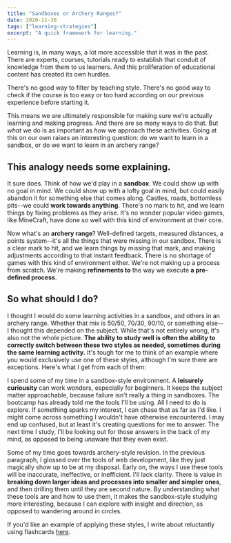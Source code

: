 ```yaml
---
title: "Sandboxes or Archery Ranges?"
date: 2020-11-30
tags: ["learning-strategies"]
excerpt: "A quick framework for learning."
---
```


Learning is, in many ways, a lot more accessible that it was in the past. There are experts, courses, tutorials ready to establish that conduit of knowledge from them to us learners. And this proliferation of educational content has created its own hurdles. 

There's no good way to filter by teaching style. There's no good way to check if the course is too easy or too hard according on our previous experience before starting it.  

This means we are ultimately responsible for making sure we're actually learning and making progress. And there are so many ways to do that. But *what* we do is as important as *how* we approach these activities. Going at this on our own raises an interesting question: do we want to learn in a sandbox, or do we want to learn in an archery range?

## This analogy needs some explaining.

It sure does. Think of how we'd play in a **sandbox**. We could show up with no goal in mind. We could show up with a lofty goal in mind, but could easily abandon it for something else that comes along. Castles, roads, bottomless pits--we could **work towards anything**. There's no mark to hit, and we learn things by fixing problems as they arise. It's no wonder popular video games, like MineCraft, have done so well with this kind of environment at their core. 

Now what's an **archery range**? Well-defined targets, measured distances, a points system--it's all the things that were missing in our sandbox. There is a clear mark to hit, and we learn things by missing that mark, and making adjustments according to that instant feedback. There is no shortage of games with this kind of environment either. We're not making up a process from scratch. We're making **refinements to** the way we execute **a pre-defined process**.

## So what should I do?

I thought I would do some learning activities in a sandbox, and others in an archery range. Whether that mix is 50/50, 70/30, 90/10, or something else--I thought this depended on the subject. While that's not entirely wrong, it's also not the whole picture. **The ability to study well is often the ability to correctly switch between these two styles as needed, sometimes during the same learning activity.** It's tough for me to think of an example where you would exclusively use one of these styles, although I'm sure there are exceptions. Here's what I get from each of them:

I spend some of my time in a sandbox-style environment. A **leisurely curiousity** can work wonders, especially for beginners. It keeps the subject matter approachable, because failure isn't really a thing in sandboxes. The bootcamp has already told me the tools I'll be using. All I need to do is explore. If something sparks my interest, I can chase that as far as I'd like. I might come across something I wouldn't have otherwise encountered. I may end up confused, but at least it's creating questions for me to answer. The next time I study, I'll be looking out for those answers in the back of my mind, as opposed to being unaware that they even exist.

Some of my time goes towards archery-style revision. In the previous paragraph, I glossed over the tools of web development, like they just magically show up to be at my disposal. Early on, the ways I use these tools will be inaccurate, ineffective, or inefficient. I'll lack clarity. There is value in **breaking down larger ideas and processes into smaller and simpler ones**, and then drilling them until they are second nature. By understanding what these tools are and how to use them, it makes the sandbox-style studying more interesting, because I can explore with insight and direction, as opposed to wandering around in circles.

If you'd like an example of applying these styles, I write about reluctantly using flashcards [here](/posts/flashcards/).
